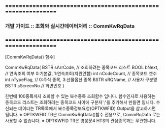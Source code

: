 ### ============================================================
### 개발 가이드 :: 조회와 실시간데이터처리 :: CommKwRqData
### ============================================================



[CommKwRqData() 함수]

CommKwRqData(
BSTR sArrCode,    // 조회하려는 종목코드 리스트
BOOL bNext,   // 연속조회 여부 0:기본값, 1:연속조회(지원안함)
int nCodeCount,   // 종목코드 갯수
int nTypeFlag,    // 0:주식 종목, 3:선물옵션 종목
BSTR sRQName,   // 사용자 구분명
BSTR sScreenNo    // 화면번호
)

한번에 100종목까지 조회할 수 있는 복수종목 조회함수 입니다.
함수인자로 사용하는 종목코드 리스트는 조회하려는 종목코드 사이에 구분자';'를 추가해서 만들면 됩니다.
수신되는 데이터는 TR목록에서 복수종목정보요청(OPTKWFID) Output을 참고하시면 됩니다.
※ OPTKWFID TR은 CommKwRqData()함수 전용으로, CommRqData 로는 사용할 수 없습니다.
※ OPTKWFID TR은 영웅문4 HTS의 관심종목과는 무관합니다.
